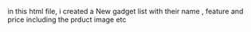 in this html file, i created a New gadget list with their name , feature and price including the prduct image etc 
